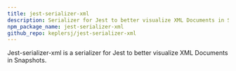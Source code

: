 ```yaml
---
title: jest-serializer-xml
description: Serializer for Jest to better visualize XML Documents in Snapshots
npm_package_name: jest-serializer-xml
github_repo: keplersj/jest-serializer-xml
---
```


Jest-serializer-xml is a serializer for Jest to better visualize XML Documents in Snapshots.

